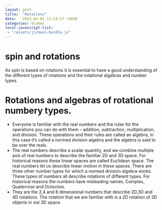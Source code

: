 ```yaml
---
layout: post
title:  "Rotations"
date:   2023-02-01 13:23:17 +1030
categories: braket
local-javascript-list:
 - "/assets/js/main.bundle.js"
---
```


# spin and rotations    
As spin is based on rotations it is essential to have a good understanding of the different types of rotations and the rotational algebras and number types.


# Rotations and algebras of rotational numbery types.
-	Everyone is familiar with the real numbers and the rules for the operations you can do with them – addition, subtraction, multiplication, and division. These operations and their rules are called an algebra, in this case it’s called a normed division algebra and the algebra is said to be over the reals. 
-	The real numbers describe a scalar quantity, and we combine multiple axis of real numbers to describe the familiar 2D and 3D space. For historical reasons these linear spaces are called Euclidean space. The real numbers let us describe linear motion in these spaces. There are three other number types for which a normed division algebra works. These types of numbers all describe rotations of different types. For historical reasons the numbers have misleading names, Complex, Quaternion and Octionion. 
-	They are the 2,4 and 8 dimensional numbers that describe 2D,3D and 4D rotations. The rotation that we are familiar with is a 2D rotation of 3D objects in out 3D space.
